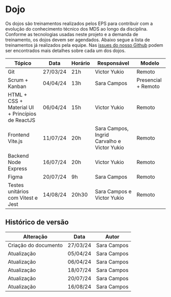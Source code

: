 # Dojo

Os dojos são treinamentos realizados pelos EPS para contribuir com a evolução do conhecimento técnico dos MDS ao longo da disciplina. Conforme as tecnologias usadas neste projeto e a demanda de treinamento, os dojos devem ser agendados. Abaixo segue a lista de treinamentos já realizados pela equipe. Nas [issues do nosso Github](https://github.com/fga-eps-mds/2024.1-SINDPOL-DOC/issues) podem ser encontrados mais detalhes sobre cada um dos dojos.

| Tópico                                           | Data     | Horário | Responsável                                 | Modelo              |
| ------------------------------------------------ | -------- | ------- | ------------------------------------------- | ------------------- |
| Git                                              | 27/03/24 | 21h     | Victor Yukio                                | Remoto              |
| Scrum + Kanban                                   | 04/04/24 | 13h     | Sara Campos                                 | Presencial + Remoto |
| HTML + CSS + Material UI + Princípios de ReactJS | 06/04/24 | 15h     | Victor Yukio                                | Remoto              |
| Frontend Vite.js                                 | 11/07/24 | 20h     | Sara Campos, Ingrid Carvalho e Victor Yukio | Remoto              |
| Backend Node Express                             | 16/07/24 | 20h     | Victor Yukio                                | Remoto              |
| Figma                                            | 20/07/24 | 9h      | Sara Campos                                 | Remoto              |
| Testes unitários com Vitest e Jest               | 14/08/24 | 20h30   | Sara Campos e Victor Yukio                  | Remoto              |

## Histórico de versão

| Alteração            | Data     | Autor       |
| -------------------- | -------- | ----------- |
| Criação do documento | 27/03/24 | Sara Campos |
| Atualização          | 05/04/24 | Sara Campos |
| Atualização          | 06/04/24 | Sara Campos |
| Atualização          | 18/07/24 | Sara Campos |
| Atualização          | 20/07/24 | Sara Campos |
| Atualização          | 16/08/24 | Sara Campos |
